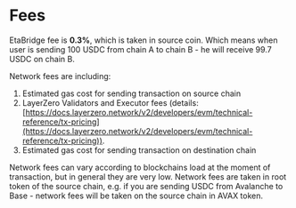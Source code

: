 # Fees

EtaBridge fee is **0.3%**, which is taken in source coin. Which means when user is sending 100 USDC from chain A to chain B - he will receive 99.7 USDC on chain B.

Network fees are including:

1. Estimated gas cost for sending transaction on source chain
2. LayerZero Validators and Executor fees (details: [https://docs.layerzero.network/v2/developers/evm/technical-reference/tx-pricing](https://docs.layerzero.network/v2/developers/evm/technical-reference/tx-pricing)).
3. Estimated gas cost for sending transaction on destination chain

Network fees can vary according to blockchains load at the moment of transaction, but in general they are very low. Network fees are taken in root token of the source chain, e.g. if you are sending USDC from Avalanche to Base - network fees will be taken on the source chain in AVAX token.

